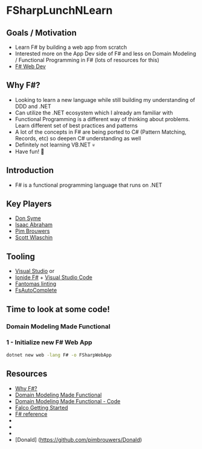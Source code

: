 # FSharpLunchNLearn

## Goals / Motivation

- Learn F# by building a web app from scratch
- Interested more on the App Dev side of F# and less on Domain Modeling / Functional Programming in F# (lots of resources for this)
- [F# Web Dev](https://learn.microsoft.com/en-us/dotnet/fsharp/scenarios/web-development)

## Why F#?

- Looking to learn a new language while still building my understanding of DDD and .NET
- Can utilize the .NET ecosystem which I already am familiar with
- Functional Programming is a different way of thinking about problems. Learn different set of best practices and patterns
- A lot of the concepts in F# are being ported to C# (Pattern Matching, Records, etc) so deepen C# understanding as well
- Definitely not learning VB.NET 💀
- Have fun! 🎉

## Introduction

- F# is a functional programming language that runs on .NET

## Key Players

- [Don Syme](https://github.com/dsyme)
- [Isaac Abraham](https://www.manning.com/books/get-programming-with-f-sharp)
- [Pim Brouwers](https://github.com/pimbrouwers)
- [Scott Wlaschin](https://fsharpforfunandprofit.com/)

## Tooling

- [Visual Studio](https://visualstudio.com/) or
- [Ionide F#](https://ionide.io/) + [Visual Studio Code](https://code.visualstudio.com/)
- [Fantomas linting](https://github.com/fsprojects/fantomas)
- [FsAutoComplete](https://github.com/fsharp/FsAutoComplete)

## Time to look at some code!

### Domain Modeling Made Functional

### 1 - Initialize new F# Web App

```bash
dotnet new web -lang F# -o FSharpWebApp
```

## Resources

- [Why F#?](https://fsharpforfunandprofit.com/why-use-fsharp/)
- [Domain Modeling Made Functional](https://pragprog.com/titles/swdddf/domain-modeling-made-functional/)
- [Domain Modeling Made Functional - Code](https://github.com/swlaschin/DomainModelingMadeFunctional/blob/master/src/OrderTaking/PlaceOrder.Api.fs)
- [Falco Getting Started](https://www.falcoframework.com/docs/get-started.html)
- [F# reference](https://learn.microsoft.com/en-us/dotnet/fsharp/language-reference/keyword-reference)
-
-
-
- [Donald] (https://github.com/pimbrouwers/Donald)
